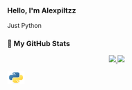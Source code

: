 ### Hello, I'm Alexpiltzz

Just Python

### 🔭 My GitHub Stats

<div align="center">
  <a href="https://github.com/Alexpiltzz">
  <img height="180em" src="https://github-readme-stats.vercel.app/api?username=Alexpiltzz&show_icons=true&theme=highcontrast&include_all_commits=true&count_private=true"/>
  <img height="180em" src="https://github-readme-stats.vercel.app/api/top-langs/?username=Alexpiltzz&layout=compact&langs_count=7&theme=highcontrast"/>
</div>
<div style="display: inline_block"><br>
  <img align="center" alt="Python" height="30" width="40" src="https://raw.githubusercontent.com/devicons/devicon/master/icons/python/python-original.svg">
</div>
